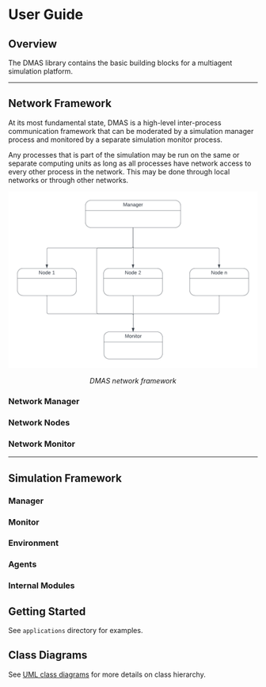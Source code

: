 # User Guide

## Overview
The DMAS library contains the basic building blocks for a multiagent simulation platform. 
____
## Network Framework 
At its most fundamental state, DMAS is a high-level inter-process communication framework that can be moderated by a simulation manager process and monitored by a separate simulation monitor process.

Any processes that is part of the simulation may be run on the same or separate computing units as long as all processes have network access to every other process in the network. This may be done through local networks or through other networks.

![DMAS network framework diagram](./docs/network_framework.png)

*<center>DMAS network framework</center>*

### Network Manager

### Network Nodes

### Network Monitor

____
## Simulation Framework

### Manager

### Monitor

### Environment

### Agents

### Internal Modules


## Getting Started
See `applications` directory for examples. 

## Class Diagrams
See [UML class diagrams](https://lucid.app/lucidchart/450dde3a-dedb-4a30-a2cc-6d1c82c858bb/edit?invitationId=inv_78959986-9311-4757-8a6e-da1f3c03c2c3&page=0_0#) for more details on class hierarchy.